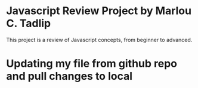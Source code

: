 # Javascript Review Project by Marlou C. Tadlip
This project is a review of Javascript concepts, from beginner to advanced.
# Updating my file from github repo and pull changes to local
